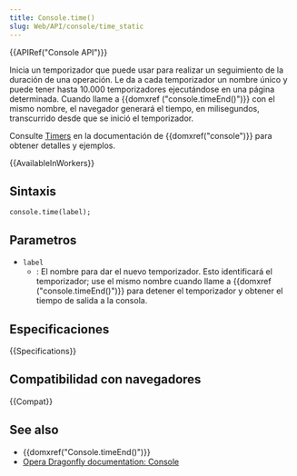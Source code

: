 ```yaml
---
title: Console.time()
slug: Web/API/console/time_static
---
```


{{APIRef("Console API")}}

Inicia un temporizador que puede usar para realizar un seguimiento de la duración de una operación. Le da a cada temporizador un nombre único y puede tener hasta 10.000 temporizadores ejecutándose en una página determinada. Cuando llame a {{domxref ("console.timeEnd()")}} con el mismo nombre, el navegador generará el tiempo, en milisegundos, transcurrido desde que se inició el temporizador.

Consulte [Timers](/es/docs/Web/API/console#Timers) en la documentación de {{domxref("console")}} para obtener detalles y ejemplos.

{{AvailableInWorkers}}

## Sintaxis

```
console.time(label);
```

## Parametros

- `label`
  - : El nombre para dar el nuevo temporizador. Esto identificará el temporizador; use el mismo nombre cuando llame a {{domxref ("console.timeEnd()")}} para detener el temporizador y obtener el tiempo de salida a la consola.

## Especificaciones

{{Specifications}}

## Compatibilidad con navegadores

{{Compat}}

## See also

- {{domxref("Console.timeEnd()")}}
- [Opera Dragonfly documentation: Console](http://www.opera.com/dragonfly/documentation/console/)
